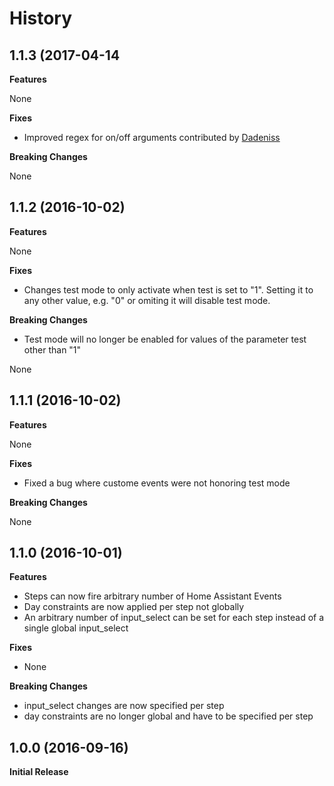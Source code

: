 History
=======

1.1.3 (2017-04-14
-----------------

**Features**

None

**Fixes**

- Improved regex for on/off arguments contributed by [Dadeniss](https://github.com/Dadeniss)

**Breaking Changes**

None

1.1.2 (2016-10-02)
------------------

**Features**

None

**Fixes**

- Changes test mode to only activate when test is set to "1". Setting it to any other value, e.g. "0" or omiting it will disable test mode.

**Breaking Changes**

- Test mode will no longer be enabled for values of the parameter test other than "1"

None

1.1.1 (2016-10-02)
------------------

**Features**

None

**Fixes**

- Fixed a bug where custome events were not honoring test mode

**Breaking Changes**

None

1.1.0 (2016-10-01)
------------------

**Features**

- Steps can now fire arbitrary number of Home Assistant Events
- Day constraints are now applied per step not globally
- An arbitrary number of input_select can be set for each step instead of a single global input_select

**Fixes**

- None

**Breaking Changes**

- input_select changes are now specified per step
- day constraints are no longer global and have to be specified per step

1.0.0 (2016-09-16)
------------------

**Initial Release**
